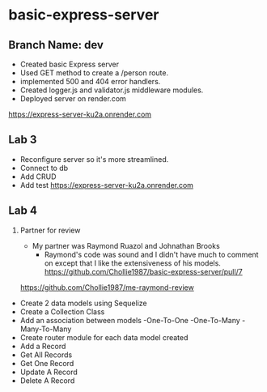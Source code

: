 # basic-express-server

## Branch Name: **dev**

- Created basic Express server
- Used GET method to create a /person route.
- implemented 500 and 404 error handlers.
- Created logger.js and validator.js middleware modules.
- Deployed server on render.com

<https://express-server-ku2a.onrender.com>

## Lab 3

- Reconfigure server so it's more streamlined.
- Connect to db
- Add CRUD
- Add test
<https://express-server-ku2a.onrender.com>


## Lab 4

1. Partner for review
    - My partner was Raymond Ruazol and Johnathan Brooks
        - Raymond's code was sound and I didn't have much to comment on except that I like the extensiveness of his models.
    <https://github.com/Chollie1987/basic-express-server/pull/7>

    <https://github.com/Chollie1987/me-raymond-review>

- Create 2 data models using Sequelize
- Create a Collection Class
- Add an association between models
    -One-To-One
    -One-To-Many
    -Many-To-Many
- Create router module for each data model created
- Add a Record
- Get All Records
- Get One Record
- Update A Record
- Delete A Record
